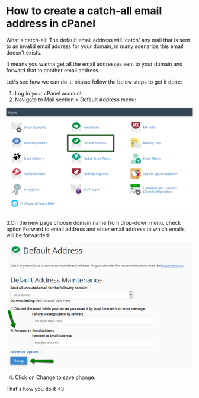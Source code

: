 # How to create a catch-all email address in cPanel

What's catch-all: The default email address will 'catch' any mail that is sent to an invalid email address for your domain, in many scenarios this email doesn't exists.

It means you wanna get all the email addresses sent to your domain and forward that to another email address.

Let's see how we can do it, please follow the below steps to get it done:

1. Log in your cPanel account. 
2. Navigate to Mail section > Default Address menu: 

![](pl_default_address_1.png)

3.On the new page choose domain name from drop-down menu, check option Forward to email address and enter email address to which emails will be forwarded: 

![](pl_default_address_2.png)

4. Click on Change to save change. 

That's how you do it <3
